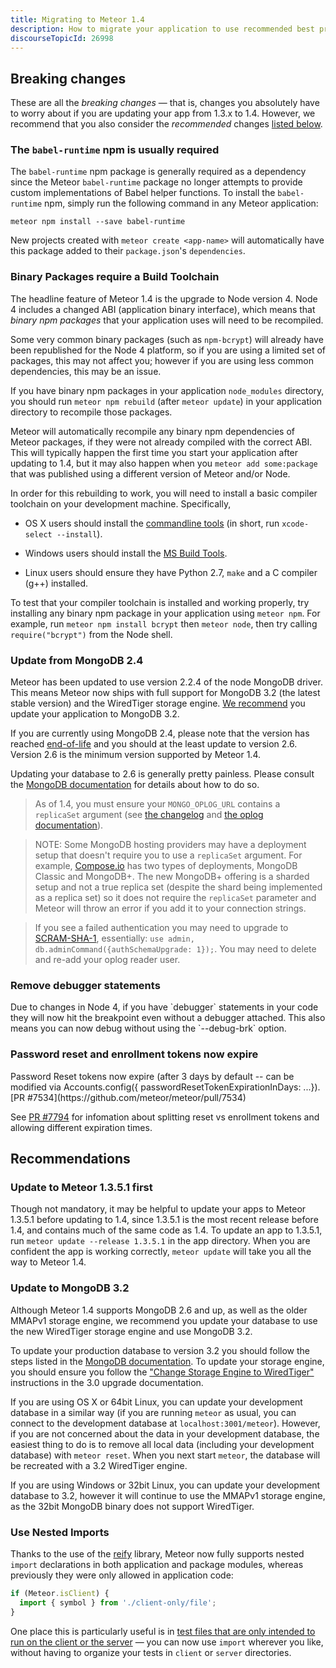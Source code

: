 ```yaml
---
title: Migrating to Meteor 1.4
description: How to migrate your application to use recommended best practice as of Meteor 1.4.
discourseTopicId: 26998
---
```


<h2 id="breaking-changes">Breaking changes</h2>

These are all the *breaking changes* &mdash; that is, changes you absolutely have to worry about if you are updating your app from 1.3.x to 1.4. However, we recommend that you also consider the *recommended* changes [listed below](#recommendations).

### The `babel-runtime` npm is usually required
<a name="babel-runtime-required"></a>

The `babel-runtime` npm package is generally required as a dependency since the Meteor `babel-runtime` package no longer attempts to provide custom implementations of Babel helper functions. To install the `babel-runtime` npm, simply run the following command in any Meteor application:

    meteor npm install --save babel-runtime

New projects created with `meteor create <app-name>` will automatically have this package added to their `package.json`'s `dependencies`.

<h3 id="binary-packages-require-build-toolchain">Binary Packages require a Build Toolchain</h3>

The headline feature of Meteor 1.4 is the upgrade to Node version 4. Node 4 includes a changed ABI (application binary interface), which means that *binary npm packages* that your application uses will need to be recompiled.

Some very common binary packages (such as `npm-bcrypt`) will already have been republished for the Node 4 platform, so if you are using a limited set of packages, this may not affect you; however if you are using less common dependencies, this may be an issue.

If you have binary npm packages in your application `node_modules` directory, you should run `meteor npm rebuild` (after `meteor update`) in your application directory to recompile those packages.

Meteor will automatically recompile any binary npm dependencies of Meteor packages, if they were not already compiled with the correct ABI. This will typically happen the first time you start your application after updating to 1.4, but it may also happen when you `meteor add some:package` that was published using a different version of Meteor and/or Node.

In order for this rebuilding to work, you will need to install a basic compiler toolchain on your development machine. Specifically,

 - OS X users should install the [commandline tools](http://railsapps.github.io/xcode-command-line-tools.html) (in short, run `xcode-select --install`).

 - Windows users should install the [MS Build Tools](https://www.microsoft.com/en-us/download/details.aspx?id=48159).

 - Linux users should ensure they have Python 2.7, `make` and a C compiler (g++) installed.

To test that your compiler toolchain is installed and working properly, try installing any binary npm package in your application using `meteor npm`. For example, run `meteor npm install bcrypt` then `meteor node`, then try calling `require("bcrypt")` from the Node shell.

<h3 id="update-from-mongo-2_4">Update from MongoDB 2.4</h3>

Meteor has been updated to use version 2.2.4 of the node MongoDB driver. This means Meteor now ships with full support for MongoDB 3.2 (the latest stable version) and the WiredTiger storage engine. [We recommend](#update-to-mongo-3_2) you update your application to MongoDB 3.2.

If you are currently using MongoDB 2.4, please note that the version has reached [end-of-life](https://www.mongodb.com/support-policy) and you should at the least update to version 2.6. Version 2.6 is the minimum version supported by Meteor 1.4.

Updating your database to 2.6 is generally pretty painless. Please consult the [MongoDB documentation](https://docs.mongodb.com/manual/release-notes/2.6-upgrade/) for details about how to do so.

> As of 1.4, you must ensure your `MONGO_OPLOG_URL` contains a `replicaSet` argument (see [the changelog](https://github.com/meteor/meteor/blob/devel/History.md#v14) and [the oplog documentation](https://github.com/meteor/docs/blob/master/long-form/oplog-observe-driver.md#oplogobservedriver-in-production)).

> NOTE: Some MongoDB hosting providers may have a deployment setup that doesn't require you to use a `replicaSet` argument. For example, [Compose.io](https://www.compose.io/) has two types of deployments, MongoDB Classic and MongoDB+. The new MongoDB+ offering is a sharded setup and not a true replica set (despite the shard being implemented as a replica set) so it does not require the `replicaSet` parameter and Meteor will throw an error if you add it to your connection strings.

> If you see a failed authentication you may need to upgrade to [SCRAM-SHA-1](https://docs.mongodb.com/manual/release-notes/3.0-scram/#upgrade-mongodb-cr-to-scram), essentially: `use admin, db.adminCommand({authSchemaUpgrade: 1});`.  You may need to delete and re-add your oplog reader user.

<h3 id="debugger">Remove debugger statements</h3>
Due to changes in Node 4, if you have `debugger` statements in your code they will now hit the breakpoint even without a debugger attached. This also means you can now debug without using the `--debug-brk` option.

<h3 id="tokens-expire">Password reset and enrollment tokens now expire</h3>
Password Reset tokens now expire (after 3 days by default -- can be modified via Accounts.config({ passwordResetTokenExpirationInDays: ...}).  [PR #7534](https://github.com/meteor/meteor/pull/7534)

See [PR #7794](https://github.com/meteor/meteor/issues/7794) for infomation about splitting reset
vs enrollment tokens and allowing different expiration times.

<h2 id="recommendations">Recommendations</h2>

<h3 id="update-to-1_3_5_1-first">Update to Meteor 1.3.5.1 first</h3>

Though not mandatory, it may be helpful to update your apps to Meteor 1.3.5.1 before updating to 1.4, since 1.3.5.1 is the most recent release before 1.4, and contains much of the same code as 1.4. To update an app to 1.3.5.1, run `meteor update --release 1.3.5.1` in the app directory. When you are confident the app is working correctly, `meteor update` will take you all the way to Meteor 1.4.

<h3 id="update-to-mongo-3_2">Update to MongoDB 3.2</h3>

Although Meteor 1.4 supports MongoDB 2.6 and up, as well as the older MMAPv1 storage engine, we recommend you update your database to use the new WiredTiger storage engine and use MongoDB 3.2.

To update your production database to version 3.2 you should follow the steps listed in the [MongoDB documentation](https://docs.mongodb.com/manual/release-notes/3.2-upgrade/). To update your storage engine, you should ensure you follow the ["Change Storage Engine to WiredTiger"](https://docs.mongodb.com/v3.0/release-notes/3.0-upgrade/#change-storage-engine-to-wiredtiger) instructions in the 3.0 upgrade documentation.

If you are using OS X or 64bit Linux, you can update your development database in a similar way (if you are running `meteor` as usual, you can connect to the development database at `localhost:3001/meteor`). However, if you are not concerned about the data in your development database, the easiest thing to do is to remove all local data (including your development database) with `meteor reset`. When you next start `meteor`, the database will be recreated with a 3.2 WiredTiger engine.

If you are using Windows or 32bit Linux, you can update your development database to 3.2, however it will continue to use the MMAPv1 storage engine, as the 32bit MongoDB binary does not support WiredTiger.

<h3 id="nested-imports">Use Nested Imports</h3>

Thanks to the use of the [reify](https://www.npmjs.com/package/reify) library, Meteor now fully supports nested `import` declarations in both application and package modules, whereas previously they were only allowed in application code:

```js
if (Meteor.isClient) {
  import { symbol } from './client-only/file';
}
```

One place this is particularly useful is in [test files that are only intended to run on the client or the server](https://github.com/meteor/todos/commit/3963a65d96cd7ef235a95d5e3a331d6f0606f70f) &mdash; you can now use `import` wherever you like, without having to organize your tests in `client` or `server` directories.
